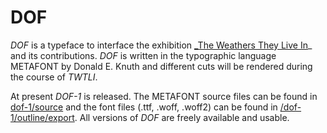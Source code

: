 # DOF

_DOF_ is a typeface to interface the exhibition [_The Weathers They Live In](http://twtli.nicolaarthen.com)_ and its contributions. _DOF_ is written in the typographic language METAFONT by Donald E. Knuth and different cuts will be rendered during the course of _TWTLI_. 

At present _DOF-1_ is released. The METAFONT source files can be found in [dof-1/source](/DOF-1/source) and the font files (.ttf, .woff, .woff2) can be found in [/dof-1/outline/export](/DOF-1/outline/Export). All versions of _DOF_ are freely available and usable.
